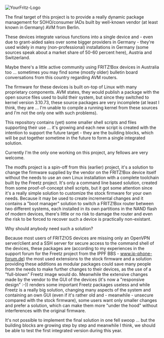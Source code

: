![YourFritz-Logo](yourfritz_logo.png)

The final target of this project is to provide a really dynamic package management for SOHO/consumer IADs built by
well-known vendor (at least known in Germany) AVM from Berlin.

These devices integrate various functions into a single device and - even due to grant-aided sales over some bigger
providers in Germany - they're used widely in many (non-professional) installations in Germany (some sources speak
about a market share of 50-60 percent here), Austria and Switzerland.

Maybe there's a little active community using FRITZ!Box devices in Australia too ... sometimes you may find some
(mostly older) bulletin board conversations from this country regarding AVM routers.

The firmware for these devices is built on-top of Linux with many proprietary components. AVM states, they would
publish a package with the open source files used to build their system, but since they switched to kernel version
3.10.73, these source packages are very incomplete (at least I think, they are ... I'm unable to compile a running
kernel from these sources and I'm not the only one with such problems).

This repository contains (yet) some smaller shell scripts and files supporting their use ... it's growing and each
new script is created with the intention to support the future target - they are the building blocks, which will
be put together sometime in the future to form a single integrated solution.

Currently I'm the only one working on this project, any fellows are very welcome.

The modfs project is a spin-off from this (earlier) project, it's a solution to change the firmware supplied by the
vendor on the FRITZ!Box device itself without the needs to use an own Linux installation with a complete toolchain
built by the Freetz project. It's only a command line based solution, created from some proof-of-concept shell
scripts, but it got some attention since it's a really simple solution to customize the stock firmware for your
own needs. Because it may be used to create incremental changes and it contains a "boot manager" solution to switch
a FRITZ!Box router between two different systems, each installed in its own partitions in the NAND flash of modern
devices, there's little or no risk to damage the router and even the risk to be forced to recover such a device is
practically non-existant.

Why should anybody need such a solution?

Because most users of FRITZ!OS devices are missing only an OpenVPN server/client and a SSH server for secure access
to the command shell of the devices, these packages are (according to my experiences in the support forum for the
Freetz project from the IPPF BBS - www.ip-phone-forum.de) the most used extensions to the stock firmware and a
solution providing these additions as modular packages could save many people from the needs to make further
changes to their devices, as the use of a "full-blown" Freetz image would do. Meanwhile the extensive changes made
by the vendor to the GUI of the devices (it's now a "responsive design" :-)) renders some important Freetz packages
useless and while Freetz is a really big solution, changing many aspects of the system and containing an own GUI
(even if it's rather old and - meanwhile - unsecure compared with the stock firmware), some users want only smaller
changes and prefer a solution, which can make them more "under the hood" without interferences with the original
firmware.

It's not possible to implement the final solution in one fell swoop ... but the building blocks are growing step
by step and meanwhile I think, we should be able to test the first integrated version during this year.

